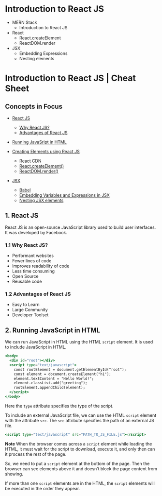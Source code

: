 # Introduction to React JS

- MERN Stack
  - Introduction to React JS
- React
  - React.createElement
  - ReactDOM.render
- JSX
  - Embedding Expressions
  - Nesting elements

# Introduction to React JS | Cheat Sheet

## Concepts in Focus

- [React JS](#introduction)
  - [Why React JS?](#whyreactjs)
  - [Advantages of React JS](#advantagesofreactjs)
- [Running JavaSript in HTML](#runnigjs)
- [Creating Elements using React JS](#)
  - [React CDN](#)
  - [React.createElement()](#)
  - [ReactDOM.render()](#)

- [JSX](#)
  - [Babel](#)
  - [Embedding Variables and Expressions in JSX](#)
  - [Nesting JSX elements](#)

<a name="introduction"></a>

## 1. React JS

React JS is an open-source JavaScript library used to build user interfaces. It was developed by Facebook.

<a name='whyreactjs'></a>
### 1.1 Why React JS?

- Performant websites
- Fewer lines of code
- Improves readability of code
- Less time consuming
- Open Source
- Reusable code

<a name='advantagesofreactjs'></a>
### 1.2 Advantages of React JS

- Easy to Learn
- Large Community
- Developer Toolset

<a name="runningjs"></a>
## 2. Running JavaScript in HTML

We can run JavaScript in HTML using the HTML `script` element. It is used to include JavaScript in HTML.
```jsx
<body>
  <div id="root"></div>
  <script type="text/javascript">
    const rootElement = document.getElementById("root");
    const element = document.createElement("h1");
    element.textContent = "Hello World!";
    element.classList.add("greeting");
    rootElement.appendChild(element);
  </script>
</body>
```

Here the `type` attribute specifies the type of the script.

To include an external JavaScript file, we can use the HTML `script` element with the attribute `src`. The `src` attribute specifies the path of an external JS file.

```jsx
<script type="text/javascript" src="PATH_TO_JS_FILE.js"></script>
```

**Note**
When the browser comes across a `script` element while loading the HTML, it must wait for the script to download, execute it, and only then can it process the rest of the page.

So, we need to put a `script` element at the bottom of the page. Then the browser can see elements above it and doesn’t block the page content from showing.

If more than one `script` elements are in the HTML, the `script` elements will be executed in the order they appear.